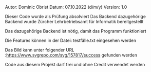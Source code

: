 
Autor: Dominic Obrist
Datum: 07.10.2022 (d/m/y)
Version: 1.0

Dieser Code wurde als Prüfung absolviert
Das Backend dazugehörige Backend wurde Zürcher Lehrbetriebsamt für Informatik bereitgestellt

Das dazugehörige Backend ist nötig, damit das Programm funktioniert

Die Features können in der Datei: testfälle.txt eingesehen werden

Das Bild kann unter folgender URL :https://www.svgrepo.com/svg/157817/success gefunden werden

Code aus diesem Projekt darf frei und ohne Credit verwendet werden